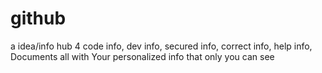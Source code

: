 # github
a idea/info hub 4 code info,  dev info, secured info, correct info, help info, Documents all with Your personalized info that only  you can see
